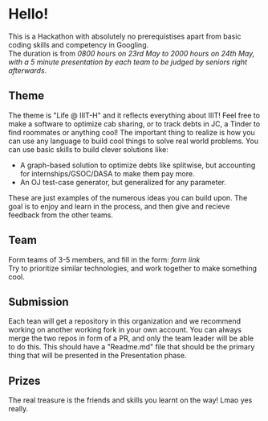 # Hello!
This is a Hackathon with absolutely no prerequistises apart from basic coding skills and competency in Googling.<br>The duration is from _0800 hours on 23rd May to 2000 hours on 24th May, with a 5 minute presentation by each team to be judged by seniors right afterwards_.

## Theme
The theme is "Life @ IIIT-H" and it reflects everything about IIIT! Feel free to make a software to optimize cab sharing, or to track debts in JC, a Tinder to find roommates or anything cool! The important thing to realize is how you can use any language to build cool things to solve real world problems. You can use basic skills to build clever solutions like:
<ul>
  <li> A graph-based solution to optimize debts like splitwise, but accounting for internships/GSOC/DASA to make them pay more.</li>
  <li> An OJ test-case generator, but generalized for any parameter. </li>
</ul>
These are just examples of the numerous ideas you can build upon. The goal is to enjoy and learn in the process, and then give and recieve feedback from the other teams.
  
## Team
Form teams of 3-5 members, and fill in the form: _form link_<br>
Try to prioritize similar technologies, and work together to make something cool.

## Submission
Each tean will get a repository in this organization and we recommend working on another working fork in your own account. You can always merge the two repos in form of a PR, and only the team leader will be able to do this. This should have a "Readme.md" file that should be the primary thing that will be presented in the Presentation phase.

## Prizes
The real treasure is the friends and skills you learnt on the way! Lmao yes really.
